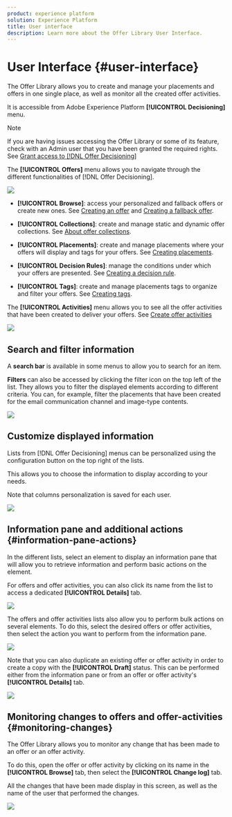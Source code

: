 ```yaml
---
product: experience platform
solution: Experience Platform
title: User interface
description: Learn more about the Offer Library User Interface.
---
```


# User Interface {#user-interface}

The Offer Library allows you to create and manage your placements and offers in one single place, as well as monitor all the created offer activities.

It is accessible from Adobe Experience Platform **[!UICONTROL Decisioning]** menu.

>[!NOTE]
>
>If you are having issues accessing the Offer Library or some of its feature, check with an Admin user that you have been granted the required rights. See [Grant access to [!DNL Offer Decisioning]](../../get-started/using/granting-access-to-offer-decisioning.md)

The **[!UICONTROL Offers]** menu allows you to navigate through the different functionalities of [!DNL Offer Decisioning]. 

![](assets/offers_menu.png)

* **[!UICONTROL Browse]**: access your personalized and fallback offers or create new ones. See [Creating an offer](../../offer-library/using/creating-personalized-offers.md) and [Creating a fallback offer](../../offer-library/using/creating-fallback-offers.md).

* **[!UICONTROL Collections]**: create and manage static and dynamic offer collections. See [About offer collections](../../offer-library/using/creating-collections.md).

* **[!UICONTROL Placements]**: create and manage placements where your offers will display and tags for your offers. See [Creating placements](../../offer-library/using/creating-placements.md).

* **[!UICONTROL Decision Rules]**: manage the conditions under which your offers are presented. See [Creating a decision rule](../../offer-library/using/creating-decision-rules.md).

* **[!UICONTROL Tags]**: create and manage placements tags to organize and filter your offers. See [Creating tags](../../offer-library/using/creating-tags.md).

The **[!UICONTROL Activities]** menu allows you to see all the offer activities that have been created to deliver your offers. See [Create offer activities](../../create-offer-activities.md)

![](assets/offer_activities.png)

## Search and filter information

A **search bar** is available in some menus to allow you to search for an item.

**Filters** can also be accessed by clicking the filter icon on the top left of the list. They allows you to filter the displayed elements according to different criteria. You can, for example, filter the placements that have been created for the email communication channel and image-type contents.

![](assets/filters.png)

## Customize displayed information

Lists from [!DNL Offer Decisioning] menus can be personalized using the configuration button on the top right of the lists.

This allows you to choose the information to display according to your needs.

Note that columns personalization is saved for each user.

![](assets/columns.png)

## Information pane and additional actions {#information-pane-actions}

In the different lists, select an element to display an information pane that will allow you to retrieve information and perform basic actions on the element.

For offers and offer activities, you can also click its name from the list to access a dedicated **[!UICONTROL Details]** tab.

![](assets/information-pane.png)

The offers and offer activities lists also allow you to perform bulk actions on several elements. To do this, select the desired offers or offer activities, then select the action you want to perform from the information pane.

![](assets/bulk-actions.png)

Note that you can also duplicate an existing offer or offer activity in order to create a copy with the **[!UICONTROL Draft]** status. This can be performed either from the information pane or from an offer or offer activity's **[!UICONTROL Details]** tab.

![](assets/duplicate-offer.png)

## Monitoring changes to offers and offer-activities {#monitoring-changes}

The Offer Library allows you to monitor any change that has been made to an offer or an offer activity.

To do this, open the offer or offer activity by clicking on its name in the **[!UICONTROL Browse]** tab, then select the **[!UICONTROL Change log]** tab.

All the changes that have been made display in this screen, as well as the name of the user that performed the changes.

![](assets/change-logs.png)
